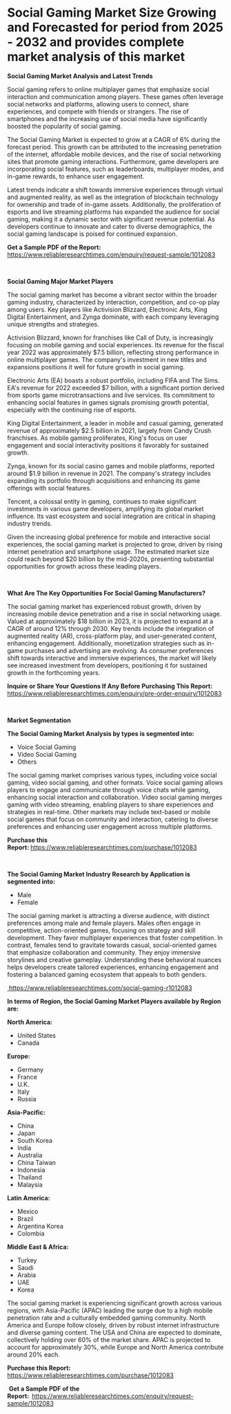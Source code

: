 <p><h1>Social Gaming Market Size Growing and Forecasted for period from 2025 - 2032 and provides complete market analysis of this market</h1></p><p><strong>Social Gaming Market Analysis and Latest Trends</strong></p>
<p><p>Social gaming refers to online multiplayer games that emphasize social interaction and communication among players. These games often leverage social networks and platforms, allowing users to connect, share experiences, and compete with friends or strangers. The rise of smartphones and the increasing use of social media have significantly boosted the popularity of social gaming.</p><p>The Social Gaming Market is expected to grow at a CAGR of 6% during the forecast period. This growth can be attributed to the increasing penetration of the internet, affordable mobile devices, and the rise of social networking sites that promote gaming interactions. Furthermore, game developers are incorporating social features, such as leaderboards, multiplayer modes, and in-game rewards, to enhance user engagement.</p><p>Latest trends indicate a shift towards immersive experiences through virtual and augmented reality, as well as the integration of blockchain technology for ownership and trade of in-game assets. Additionally, the proliferation of esports and live streaming platforms has expanded the audience for social gaming, making it a dynamic sector with significant revenue potential. As developers continue to innovate and cater to diverse demographics, the social gaming landscape is poised for continued expansion.</p></p>
<p><strong>Get a Sample PDF of the Report:&nbsp;</strong> <a href="https://www.reliableresearchtimes.com/enquiry/request-sample/1012083?utm_campaign=2665&utm_medium=2&utm_source=Github&utm_content=ia&utm_term=17042025&utm_id=social-gaming">https://www.reliableresearchtimes.com/enquiry/request-sample/1012083</a></p>
<p>&nbsp;</p>
<p><strong>Social Gaming Major Market Players</strong></p>
<p><p>The social gaming market has become a vibrant sector within the broader gaming industry, characterized by interaction, competition, and co-op play among users. Key players like Activision Blizzard, Electronic Arts, King Digital Entertainment, and Zynga dominate, with each company leveraging unique strengths and strategies.</p><p>Activision Blizzard, known for franchises like Call of Duty, is increasingly focusing on mobile gaming and social experiences. Its revenue for the fiscal year 2022 was approximately $7.5 billion, reflecting strong performance in online multiplayer games. The company's investment in new titles and expansions positions it well for future growth in social gaming.</p><p>Electronic Arts (EA) boasts a robust portfolio, including FIFA and The Sims. EA's revenue for 2022 exceeded $7 billion, with a significant portion derived from sports game microtransactions and live services. Its commitment to enhancing social features in games signals promising growth potential, especially with the continuing rise of esports.</p><p>King Digital Entertainment, a leader in mobile and casual gaming, generated revenue of approximately $2.5 billion in 2021, largely from Candy Crush franchises. As mobile gaming proliferates, King's focus on user engagement and social interactivity positions it favorably for sustained growth.</p><p>Zynga, known for its social casino games and mobile platforms, reported around $1.9 billion in revenue in 2021. The company's strategy includes expanding its portfolio through acquisitions and enhancing its game offerings with social features. </p><p>Tencent, a colossal entity in gaming, continues to make significant investments in various game developers, amplifying its global market influence. Its vast ecosystem and social integration are critical in shaping industry trends.</p><p>Given the increasing global preference for mobile and interactive social experiences, the social gaming market is projected to grow, driven by rising internet penetration and smartphone usage. The estimated market size could reach beyond $20 billion by the mid-2020s, presenting substantial opportunities for growth across these leading players.</p></p>
<p>&nbsp;</p>
<p><strong>What Are The Key Opportunities For Social Gaming Manufacturers?</strong></p>
<p><p>The social gaming market has experienced robust growth, driven by increasing mobile device penetration and a rise in social networking usage. Valued at approximately $18 billion in 2023, it is projected to expand at a CAGR of around 12% through 2030. Key trends include the integration of augmented reality (AR), cross-platform play, and user-generated content, enhancing engagement. Additionally, monetization strategies such as in-game purchases and advertising are evolving. As consumer preferences shift towards interactive and immersive experiences, the market will likely see increased investment from developers, positioning it for sustained growth in the forthcoming years.</p></p>
<p><strong>Inquire or Share Your Questions If Any Before Purchasing This Report:</strong> <a href="https://www.reliableresearchtimes.com/enquiry/pre-order-enquiry/1012083?utm_campaign=2665&utm_medium=2&utm_source=Github&utm_content=ia&utm_term=17042025&utm_id=social-gaming">https://www.reliableresearchtimes.com/enquiry/pre-order-enquiry/1012083</a></p>
<p>&nbsp;</p>
<p><strong>Market Segmentation</strong></p>
<p><strong>The Social Gaming Market Analysis by types is segmented into:</strong></p>
<p><ul><li>Voice Social Gaming</li><li>Video Social Gaming</li><li>Others</li></ul></p>
<p><p>The social gaming market comprises various types, including voice social gaming, video social gaming, and other formats. Voice social gaming allows players to engage and communicate through voice chats while gaming, enhancing social interaction and collaboration. Video social gaming merges gaming with video streaming, enabling players to share experiences and strategies in real-time. Other markets may include text-based or mobile social games that focus on community and interaction, catering to diverse preferences and enhancing user engagement across multiple platforms.</p></p>
<p><strong>Purchase this Report:&nbsp;</strong><a href="https://www.reliableresearchtimes.com/purchase/1012083?utm_campaign=2665&utm_medium=2&utm_source=Github&utm_content=ia&utm_term=17042025&utm_id=social-gaming">https://www.reliableresearchtimes.com/purchase/1012083</a></p>
<p>&nbsp;</p>
<p><strong>The Social Gaming Market Industry Research by Application is segmented into:</strong></p>
<p><ul><li>Male</li><li>Female</li></ul></p>
<p><p>The social gaming market is attracting a diverse audience, with distinct preferences among male and female players. Males often engage in competitive, action-oriented games, focusing on strategy and skill development. They favor multiplayer experiences that foster competition. In contrast, females tend to gravitate towards casual, social-oriented games that emphasize collaboration and community. They enjoy immersive storylines and creative gameplay. Understanding these behavioral nuances helps developers create tailored experiences, enhancing engagement and fostering a balanced gaming ecosystem that appeals to both genders.</p></p>
<p><a href="https://www.reliableresearchtimes.com/social-gaming-r1012083?utm_campaign=2665&utm_medium=2&utm_source=Github&utm_content=ia&utm_term=17042025&utm_id=social-gaming">&nbsp;https://www.reliableresearchtimes.com/social-gaming-r1012083</a></p>
<p><strong>In terms of Region, the Social Gaming Market Players available by Region are:</strong></p>
<p>
    <p> <strong> North America: </strong>
        <ul>
            <li>United States</li>
            <li>Canada</li>
        </ul>
        </p> 
    <p> <strong> Europe: </strong>
        <ul>
            <li>Germany</li>
            <li>France</li>
            <li>U.K.</li>
            <li>Italy</li>
            <li>Russia</li>
        </ul>
        </p> 
    <p> <strong> Asia-Pacific: </strong>
        <ul>
            <li>China</li>
            <li>Japan</li>
            <li>South Korea</li>
            <li>India</li>
            <li>Australia</li>
            <li>China Taiwan</li>
            <li>Indonesia</li>
            <li>Thailand</li>
            <li>Malaysia</li>
        </ul>
        </p> 
    <p> <strong> Latin America: </strong>
        <ul>
            <li>Mexico</li>
            <li>Brazil</li>
            <li>Argentina Korea</li>
            <li>Colombia</li>
        </ul>
        </p> 
    <p> <strong> Middle East & Africa: </strong>
        <ul>
            <li>Turkey</li>
            <li>Saudi</li>
            <li>Arabia</li>
            <li>UAE</li>
            <li>Korea</li>
        </ul>
    </p>
    </p>
<p><p>The social gaming market is experiencing significant growth across various regions, with Asia-Pacific (APAC) leading the surge due to a high mobile penetration rate and a culturally embedded gaming community. North America and Europe follow closely, driven by robust internet infrastructure and diverse gaming content. The USA and China are expected to dominate, collectively holding over 60% of the market share. APAC is projected to account for approximately 30%, while Europe and North America contribute around 20% each.</p></p>
<p><strong>Purchase this Report: </strong><a href="https://www.reliableresearchtimes.com/purchase/1012083?utm_campaign=2665&utm_medium=2&utm_source=Github&utm_content=ia&utm_term=17042025&utm_id=social-gaming">https://www.reliableresearchtimes.com/purchase/1012083</a></p>
<p>&nbsp;<strong>Get a Sample PDF of the Report:&nbsp;&nbsp;</strong><a href="https://www.reliableresearchtimes.com/enquiry/request-sample/1012083?utm_campaign=2665&utm_medium=2&utm_source=Github&utm_content=ia&utm_term=17042025&utm_id=social-gaming">https://www.reliableresearchtimes.com/enquiry/request-sample/1012083</a></p>
<p><strong></strong></p>
<p><p></p><p></p><p></p></p>